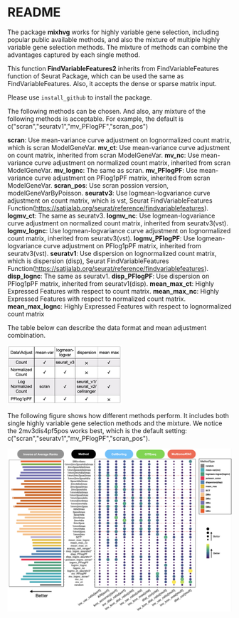 # README

The package **mixhvg** works for highly variable gene selection, including popular public available methods, and also the mixture of multiple highly variable gene selection methods. The mixture of methods can combine the advantages captured by each single method. 

This function **FindVariableFeatures2** inherits from FindVariableFeatures function of Seurat Package, which can be used the same as FindVariableFeatures. Also, it accepts the dense or sparse matrix input. 

Please use `install_github` to install the package.

The following methods can be chosen. And also, any mixture of the following methods is acceptable. For example, the default is c("scran","seuratv1","mv_PFlogPF","scran_pos")

**scran**: Use mean-variance curve adjustment on lognormalized count matrix, which is scran ModelGeneVar.
**mv_ct**: Use mean-variance curve adjustment on count matrix, inherited from scran ModelGeneVar.
**mv_nc**: Use mean-variance curve adjustment on normalized count matrix, inherited from scran ModelGeneVar.
**mv_lognc**: The same as scran.
**mv_PFlogPF**: Use mean-variance curve adjustment on PFlog1pPF matrix, inherited from scran ModelGeneVar.
**scran_pos**: Use scran possion version, modelGeneVarByPoisson.
**seuratv3**: Use logmean-logvariance curve adjustment on count matrix, which is vst, Seurat FindVariableFeatures Function(https://satijalab.org/seurat/reference/findvariablefeatures).
**logmv_ct**: The same as seuratv3.
**logmv_nc**: Use logmean-logvariance curve adjustment on normalized count matrix, inherited from seuratv3(vst).
**logmv_lognc**: Use logmean-logvariance curve adjustment on lognormalized count matrix, inherited from seuratv3(vst).
**logmv_PFlogPF**: Use logmean-logvariance curve adjustment on PFlog1pPF matrix, inherited from seuratv3(vst).
**seuratv1**: Use dispersion on lognormalized count matrix, which is dispersion (disp), Seurat FindVariableFeatures Function(https://satijalab.org/seurat/reference/findvariablefeatures).
**disp_lognc**: The same as seuratv1.
**disp_PFlogPF**: Use dispersion on PFlog1pPF matrix, inherited from seuratv1(disp).
**mean_max_ct**: Highly Expressed Features with respect to count matrix.
**mean_max_nc**: Highly Expressed Features with respect to normalized count matrix.
**mean_max_lognc**: Highly Expressed Features with respect to lognormalized count matrix

The table below can describe the data format and mean adjustment combination. 

 <img src="Figures/Fig2.png" alt="Fig2" style="zoom:50%;" />

The following figure shows how different methods perform. It includes both single highly variable gene selection methods and the mixture. We notice the 2mv3dis4pf5pos works best, which is the default setting: c("scran","seuratv1","mv_PFlogPF","scran_pos").

<img src="Figures/Fig4.png" alt="Fig2" style="zoom:100%;" />
